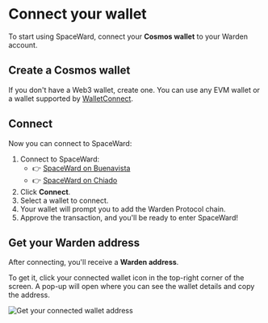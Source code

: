 ﻿---
sidebar_position: 3
---

# Connect your wallet

To start using SpaceWard, connect your **Cosmos wallet** to your Warden account.

## Create a Cosmos wallet

If you don't have a Web3 wallet, create one. You can use any EVM wallet or a wallet supported by [WalletConnect](https://walletconnect.network).

## Connect

Now you can connect to SpaceWard:

1. Connect to SpaceWard:
   - 👉 [SpaceWard on Buenavista](https://spaceward.buenavista.wardenprotocol.org/)
   - 👉 [SpaceWard on Chiado](https://spaceward.chiado.wardenprotocol.org/)
2. Click **Connect**.    
3. Select a wallet to connect.    
4. Your wallet will prompt you to add the Warden Protocol chain.
5. Approve the transaction, and you'll be ready to enter SpaceWard!

## Get your Warden address

After connecting, you'll receive a **Warden address**.

To get it, click your connected wallet icon in the top-right corner of the screen. A pop-up will open where you can see the wallet details and copy the address.

![Get your connected wallet address](../../static/img/connected-wallet-address.png)
